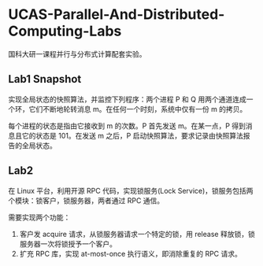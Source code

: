 # UCAS-Parallel-And-Distributed-Computing-Labs
国科大研一课程并行与分布式计算配套实验。

## Lab1 Snapshot
实现全局状态的快照算法，并监控下列程序：两个进程 P 和 Q 用两个通道连成一个环，它们不断地轮转消息 m。在任何一个时刻，系统中仅有一份 m 的拷贝。

每个进程的状态是指由它接收到 m 的次数。P 首先发送 m。在某一点，P 得到消息且它的状态是 101。在发送 m 之后，P 启动快照算法，要求记录由快照算法报告的全局状态。

## Lab2
在 Linux 平台，利用开源 RPC 代码，实现锁服务(Lock Service)，锁服务包括两个模块：锁客户，锁服务器，两者通过 RPC 通信。

需要实现两个功能：
1. 客户发 acquire 请求，从锁服务器请求一个特定的锁，用 release 释放锁，锁服务器一次将锁授予一个客户。
2. 扩充 RPC 库，实现 at-most-once 执行语义，即消除重复的 RPC 请求。
